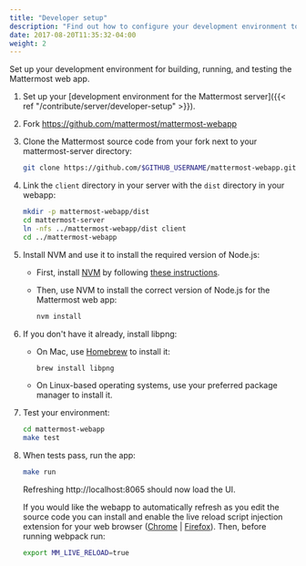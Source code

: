```yaml
---
title: "Developer setup"
description: "Find out how to configure your development environment to build, run, and test the Mattermost web app."
date: 2017-08-20T11:35:32-04:00
weight: 2
---
```


Set up your development environment for building, running, and testing the Mattermost web app.

1. Set up your [development environment for the Mattermost server]({{< ref "/contribute/server/developer-setup" >}}).

2. Fork https://github.com/mattermost/mattermost-webapp

3. Clone the Mattermost source code from your fork next to your mattermost-server directory:

    ```sh
    git clone https://github.com/$GITHUB_USERNAME/mattermost-webapp.git
    ```

4. Link the `client` directory in your server with the `dist` directory in your webapp:

    ```sh
    mkdir -p mattermost-webapp/dist
    cd mattermost-server
    ln -nfs ../mattermost-webapp/dist client
    cd ../mattermost-webapp
    ```

5. Install NVM and use it to install the required version of Node.js:

    - First, install [NVM](https://github.com/nvm-sh/nvm) by following [these instructions](https://github.com/nvm-sh/nvm#installing-and-updating).

    - Then, use NVM to install the correct version of Node.js for the Mattermost web app:
        ```sh
        nvm install
        ```

6. If you don't have it already, install libpng:

    - On Mac, use [Homebrew](https://brew.sh/) to install it:

        ```sh
        brew install libpng
        ```

    - On Linux-based operating systems, use your preferred package manager to install it.

7. Test your environment:

    ```sh
    cd mattermost-webapp
    make test
    ```

8. When tests pass, run the app:

     ```sh
    make run
    ```

    Refreshing http://localhost:8065 should now load the UI.

    If you would like the webapp to automatically refresh as you edit the source code you can install and enable the live reload script injection extension for your web browser ([Chrome](https://chrome.google.com/webstore/detail/remotelivereload/jlppknnillhjgiengoigajegdpieppei/related?hl=en) | [Firefox](https://addons.mozilla.org/en-US/firefox/addon/livereload-web-extension/)). Then, before running webpack run:

    ```sh
    export MM_LIVE_RELOAD=true
    ```

